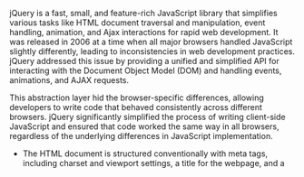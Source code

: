 jQuery is a fast, small, and feature-rich JavaScript library that simplifies various tasks like HTML document traversal and manipulation, event handling, animation, and Ajax interactions for rapid web development. It was released in 2006 at a time when all major browsers handled JavaScript slightly differently, leading to inconsistencies in web development practices. jQuery addressed this issue by providing a unified and simplified API for interacting with the Document Object Model (DOM) and handling events, animations, and AJAX requests.

This abstraction layer hid the browser-specific differences, allowing developers to write code that behaved consistently across different browsers. jQuery significantly simplified the process of writing client-side JavaScript and ensured that code worked the same way in all browsers, regardless of the underlying differences in JavaScript implementation.

- The HTML document is structured conventionally with meta tags, including charset and viewport settings, a title for the webpage, and a <script> tag importing the jQuery library from a CDN (Content Delivery Network).

- There's a <style> block defining a CSS class .highlight, which sets the text color to red and makes it bold.

- Inside the <body> section, there's a paragraph (<p>) element containing sample text and a button (<button>) element with the id highlightBtn.

- The <script> block at the end of the document contains jQuery code. It selects the button with the id highlightBtn using jQuery's selector $('#highlightBtn') and attaches a click event handler to it using the click() function. When the button is clicked, the function inside the click() method is executed. This function selects all <p> elements on the page using $('p') and adds the CSS class highlight to them using .addClass('highlight').

In essence, this code demonstrates the usage of jQuery to enhance interactivity on a webpage. Specifically, it adds functionality to a button such that when clicked, it highlights all paragraphs on the page by applying a specific CSS class to them.
